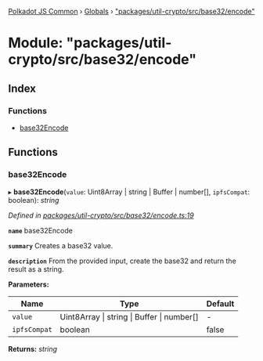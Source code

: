 [Polkadot JS Common](../README.md) › [Globals](../globals.md) › ["packages/util-crypto/src/base32/encode"](_packages_util_crypto_src_base32_encode_.md)

# Module: "packages/util-crypto/src/base32/encode"

## Index

### Functions

* [base32Encode](_packages_util_crypto_src_base32_encode_.md#base32encode)

## Functions

###  base32Encode

▸ **base32Encode**(`value`: Uint8Array | string | Buffer | number[], `ipfsCompat`: boolean): *string*

*Defined in [packages/util-crypto/src/base32/encode.ts:19](https://github.com/polkadot-js/common/blob/2f7d5cd4/packages/util-crypto/src/base32/encode.ts#L19)*

**`name`** base32Encode

**`summary`** Creates a base32 value.

**`description`** 
From the provided input, create the base32 and return the result as a string.

**Parameters:**

Name | Type | Default |
------ | ------ | ------ |
`value` | Uint8Array &#124; string &#124; Buffer &#124; number[] | - |
`ipfsCompat` | boolean | false |

**Returns:** *string*
